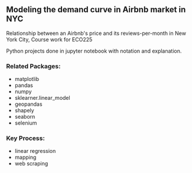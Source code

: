 ## Modeling the demand curve in Airbnb market in NYC
Relationship between an Airbnb's price and its reviews-per-month in New York City, Course work for ECO225

Python projects done in jupyter notebook with notation and explanation.

### Related Packages:
- matplotlib
- pandas
- numpy
- sklearner.linear_model
- geopandas
- shapely
- seaborn
- selenium

### Key Process:
- linear regression
- mapping
- web scraping
